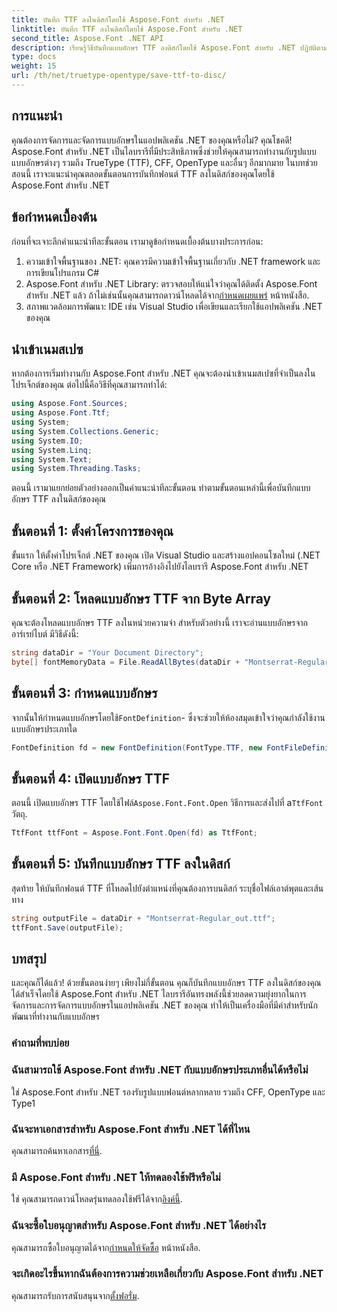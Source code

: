 ```yaml
---
title: บันทึก TTF ลงในดิสก์โดยใช้ Aspose.Font สำหรับ .NET
linktitle: บันทึก TTF ลงในดิสก์โดยใช้ Aspose.Font สำหรับ .NET
second_title: Aspose.Font .NET API
description: เรียนรู้วิธีบันทึกแบบอักษร TTF ลงดิสก์โดยใช้ Aspose.Font สำหรับ .NET ปฏิบัติตามคำแนะนำทีละขั้นตอนของเราเพื่อการจัดการแบบอักษรที่ราบรื่นในแอปพลิเคชัน .NET ของคุณ
type: docs
weight: 15
url: /th/net/truetype-opentype/save-ttf-to-disc/
---
```

## การแนะนำ
คุณต้องการจัดการและจัดการแบบอักษรในแอปพลิเคชัน .NET ของคุณหรือไม่? คุณโชคดี! Aspose.Font สำหรับ .NET เป็นไลบรารีที่มีประสิทธิภาพซึ่งช่วยให้คุณสามารถทำงานกับรูปแบบแบบอักษรต่างๆ รวมถึง TrueType (TTF), CFF, OpenType และอื่นๆ อีกมากมาย ในบทช่วยสอนนี้ เราจะแนะนำคุณตลอดขั้นตอนการบันทึกฟอนต์ TTF ลงในดิสก์ของคุณโดยใช้ Aspose.Font สำหรับ .NET
## ข้อกำหนดเบื้องต้น
ก่อนที่จะเจาะลึกคำแนะนำทีละขั้นตอน เรามาดูข้อกำหนดเบื้องต้นบางประการก่อน:
1. ความเข้าใจพื้นฐานของ .NET: คุณควรมีความเข้าใจพื้นฐานเกี่ยวกับ .NET framework และการเขียนโปรแกรม C#
2.  Aspose.Font สำหรับ .NET Library: ตรวจสอบให้แน่ใจว่าคุณได้ติดตั้ง Aspose.Font สำหรับ .NET แล้ว ถ้าไม่เช่นนั้นคุณสามารถดาวน์โหลดได้จาก[กำหนดเผยแพร่](https://releases.aspose.com/font/net/) หน้าหนังสือ.
3. สภาพแวดล้อมการพัฒนา: IDE เช่น Visual Studio เพื่อเขียนและเรียกใช้แอปพลิเคชัน .NET ของคุณ
## นำเข้าเนมสเปซ
หากต้องการเริ่มทำงานกับ Aspose.Font สำหรับ .NET คุณจะต้องนำเข้าเนมสเปซที่จำเป็นลงในโปรเจ็กต์ของคุณ ต่อไปนี้คือวิธีที่คุณสามารถทำได้:
```csharp
using Aspose.Font.Sources;
using Aspose.Font.Ttf;
using System;
using System.Collections.Generic;
using System.IO;
using System.Linq;
using System.Text;
using System.Threading.Tasks;
```
ตอนนี้ เรามาแยกย่อยตัวอย่างออกเป็นคำแนะนำทีละขั้นตอน ทำตามขั้นตอนเหล่านี้เพื่อบันทึกแบบอักษร TTF ลงในดิสก์ของคุณ
## ขั้นตอนที่ 1: ตั้งค่าโครงการของคุณ
ขั้นแรก ให้ตั้งค่าโปรเจ็กต์ .NET ของคุณ เปิด Visual Studio และสร้างแอปคอนโซลใหม่ (.NET Core หรือ .NET Framework) เพิ่มการอ้างอิงไปยังไลบรารี Aspose.Font สำหรับ .NET
## ขั้นตอนที่ 2: โหลดแบบอักษร TTF จาก Byte Array
คุณจะต้องโหลดแบบอักษร TTF ลงในหน่วยความจำ สำหรับตัวอย่างนี้ เราจะอ่านแบบอักษรจากอาร์เรย์ไบต์ มีวิธีดังนี้:
```csharp
string dataDir = "Your Document Directory";
byte[] fontMemoryData = File.ReadAllBytes(dataDir + "Montserrat-Regular.ttf");
```
## ขั้นตอนที่ 3: กำหนดแบบอักษร
 จากนั้นให้กำหนดแบบอักษรโดยใช้`FontDefinition`- ซึ่งจะช่วยให้ห้องสมุดเข้าใจว่าคุณกำลังใช้งานแบบอักษรประเภทใด
```csharp
FontDefinition fd = new FontDefinition(FontType.TTF, new FontFileDefinition("ttf", new ByteContentStreamSource(fontMemoryData)));
```
## ขั้นตอนที่ 4: เปิดแบบอักษร TTF
 ตอนนี้ เปิดแบบอักษร TTF โดยใช้ไฟล์`Aspose.Font.Font.Open` วิธีการและส่งไปที่ a`TtfFont` วัตถุ.
```csharp
TtfFont ttfFont = Aspose.Font.Font.Open(fd) as TtfFont;
```
## ขั้นตอนที่ 5: บันทึกแบบอักษร TTF ลงในดิสก์
สุดท้าย ให้บันทึกฟอนต์ TTF ที่โหลดไปยังตำแหน่งที่คุณต้องการบนดิสก์ ระบุชื่อไฟล์เอาต์พุตและเส้นทาง
```csharp
string outputFile = dataDir + "Montserrat-Regular_out.ttf";
ttfFont.Save(outputFile);
```

## บทสรุป
และคุณก็ได้แล้ว! ด้วยขั้นตอนง่ายๆ เพียงไม่กี่ขั้นตอน คุณก็บันทึกแบบอักษร TTF ลงในดิสก์ของคุณได้สำเร็จโดยใช้ Aspose.Font สำหรับ .NET ไลบรารีอันทรงพลังนี้ช่วยลดความยุ่งยากในการจัดการและการจัดการแบบอักษรในแอปพลิเคชัน .NET ของคุณ ทำให้เป็นเครื่องมือที่มีค่าสำหรับนักพัฒนาที่ทำงานกับแบบอักษร
### คำถามที่พบบ่อย
### ฉันสามารถใช้ Aspose.Font สำหรับ .NET กับแบบอักษรประเภทอื่นได้หรือไม่
ใช่ Aspose.Font สำหรับ .NET รองรับรูปแบบฟอนต์หลากหลาย รวมถึง CFF, OpenType และ Type1
### ฉันจะหาเอกสารสำหรับ Aspose.Font สำหรับ .NET ได้ที่ไหน
 คุณสามารถค้นหาเอกสาร[ที่นี่](https://reference.aspose.com/font/net/).
### มี Aspose.Font สำหรับ .NET ให้ทดลองใช้ฟรีหรือไม่
 ใช่ คุณสามารถดาวน์โหลดรุ่นทดลองใช้ฟรีได้จาก[ลิงค์นี้](https://releases.aspose.com/).
### ฉันจะซื้อใบอนุญาตสำหรับ Aspose.Font สำหรับ .NET ได้อย่างไร
 คุณสามารถซื้อใบอนุญาตได้จาก[กำหนดให้จัดซื้อ](https://purchase.aspose.com/buy) หน้าหนังสือ.
### จะเกิดอะไรขึ้นหากฉันต้องการความช่วยเหลือเกี่ยวกับ Aspose.Font สำหรับ .NET
 คุณสามารถรับการสนับสนุนจาก[ตั้งฟอรั่ม](https://forum.aspose.com/c/font/41).